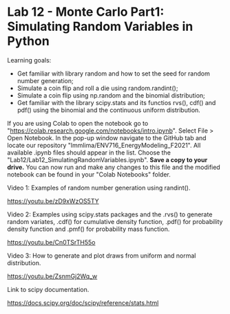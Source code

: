 # Lab 12 - Monte Carlo Part1: Simulating Random Variables in Python

Learning goals:

* Get familiar with library random and how to set the seed for random number generation;
* Simulate a coin flip and roll a die using random.randint();
* Simulate a coin flip using np.random and the binomial distribution;
* Get familiar with the library scipy.stats and its functios rvs(), cdf() and pdf() using the binomial and the continuous uniform distribution.

If you are using Colab to open the notebook go to "https://colab.research.google.com/notebooks/intro.ipynb". Select File > Open Notebook. 
In the pop-up window navigate to the GitHub tab and locate our repository "lmmlima/ENV716_EnergyModeling_F2021". All available .ipynb files should appear in the list. Choose the "Lab12/Lab12_SimulatingRandomVariables.ipynb". 
**Save a copy to your drive.** You can now run and make any changes to this file and the modified notebook can be found in your "Colab Notebooks" folder.


Video 1: Examples of random number generation using randint().

https://youtu.be/zD9xWzOS5TY

Video 2: Examples using scipy.stats packages and the .rvs() to generate random variates, .cdf() for cumulative density function, .pdf() for probability density function and .pmf() for probability mass function.

https://youtu.be/Cn0TSrTH55o

Video 3: How to generate and plot draws from uniform and normal distribution.

https://youtu.be/ZsnmGj2Wq_w


Link to scipy documentation.

https://docs.scipy.org/doc/scipy/reference/stats.html


